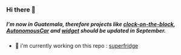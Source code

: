 ### Hi there 👋
##### I'm now in Guatemala, therefore projects like [clock-on-the-block](https://github.com/felop/clock-on-the-block), [AutonomousCar](https://github.com/felop/AutonomousCar) and [widget](https://github.com/felop/widget) should be updated in September.

- 📲 i'm currently working on this repo : [superfridge](https://github.com/felop/superfridge)
